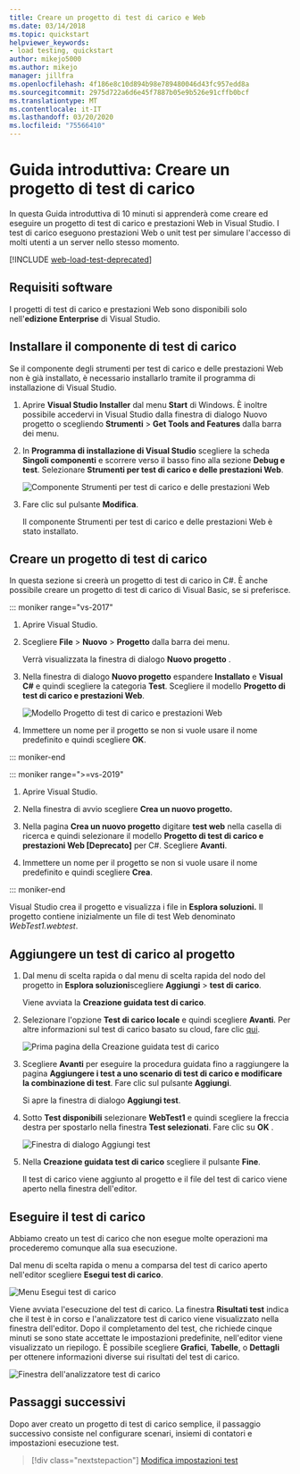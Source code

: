 ```yaml
---
title: Creare un progetto di test di carico e Web
ms.date: 03/14/2018
ms.topic: quickstart
helpviewer_keywords:
- load testing, quickstart
author: mikejo5000
ms.author: mikejo
manager: jillfra
ms.openlocfilehash: 4f186e8c10d894b98e789480046d43fc957edd8a
ms.sourcegitcommit: 2975d722a6d6e45f7887b05e9b526e91cffb0bcf
ms.translationtype: MT
ms.contentlocale: it-IT
ms.lasthandoff: 03/20/2020
ms.locfileid: "75566410"
---
```

# <a name="quickstart-create-a-load-test-project"></a>Guida introduttiva: Creare un progetto di test di carico

In questa Guida introduttiva di 10 minuti si apprenderà come creare ed eseguire un progetto di test di carico e prestazioni Web in Visual Studio. I test di carico eseguono prestazioni Web o unit test per simulare l'accesso di molti utenti a un server nello stesso momento.

[!INCLUDE [web-load-test-deprecated](includes/web-load-test-deprecated.md)]

## <a name="software-requirements"></a>Requisiti software

I progetti di test di carico e prestazioni Web sono disponibili solo nell'**edizione Enterprise** di Visual Studio.

## <a name="install-the-load-testing-component"></a>Installare il componente di test di carico

Se il componente degli strumenti per test di carico e delle prestazioni Web non è già installato, è necessario installarlo tramite il programma di installazione di Visual Studio.

1. Aprire **Visual Studio Installer** dal menu **Start** di Windows. È inoltre possibile accedervi in Visual Studio dalla finestra di dialogo Nuovo progetto o scegliendo **Strumenti** > **Get Tools and Features** dalla barra dei menu.

1. In **Programma di installazione di Visual Studio** scegliere la scheda **Singoli componenti** e scorrere verso il basso fino alla sezione **Debug e test**. Selezionare **Strumenti per test di carico e delle prestazioni Web**.

   ![Componente Strumenti per test di carico e delle prestazioni Web](media/web-perf-load-testing-tools-component.png)

1. Fare clic sul pulsante **Modifica**.

   Il componente Strumenti per test di carico e delle prestazioni Web è stato installato.

## <a name="create-a-load-test-project"></a>Creare un progetto di test di carico

In questa sezione si creerà un progetto di test di carico in C#. È anche possibile creare un progetto di test di carico di Visual Basic, se si preferisce.

::: moniker range="vs-2017"

1. Aprire Visual Studio.

2. Scegliere **File** > **Nuovo** > **Progetto** dalla barra dei menu.

   Verrà visualizzata la finestra di dialogo **Nuovo progetto** .

3. Nella finestra di dialogo **Nuovo progetto** espandere **Installato** e **Visual C#** e quindi scegliere la categoria **Test**. Scegliere il modello **Progetto di test di carico e prestazioni Web**.

   ![Modello Progetto di test di carico e prestazioni Web](media/web-perf-load-test-project-template.png)

4. Immettere un nome per il progetto se non si vuole usare il nome predefinito e quindi scegliere **OK**.

::: moniker-end

::: moniker range=">=vs-2019"

1. Aprire Visual Studio.

2. Nella finestra di avvio scegliere **Crea un nuovo progetto.**

3. Nella pagina **Crea un nuovo progetto** digitare **test web** nella casella di ricerca e quindi selezionare il modello **Progetto di test di carico e prestazioni Web \[Deprecato]** per C#. Scegliere **Avanti**.

4. Immettere un nome per il progetto se non si vuole usare il nome predefinito e quindi scegliere **Crea**.

::: moniker-end

   Visual Studio crea il progetto e visualizza i file in **Esplora soluzioni.** Il progetto contiene inizialmente un file di test Web denominato *WebTest1.webtest*.

## <a name="add-a-load-test-to-the-project"></a>Aggiungere un test di carico al progetto

1. Dal menu di scelta rapida o dal menu di scelta rapida del nodo del progetto in **Esplora soluzioni**scegliere **Aggiungi** > **test di carico**.

   Viene avviata la **Creazione guidata test di carico**.

1. Selezionare l'opzione **Test di carico locale** e quindi scegliere **Avanti**. Per altre informazioni sul test di carico basato su cloud, fare clic [qui](/azure/devops/test/load-test/get-started-simple-cloud-load-test?view=vsts).

   ![Prima pagina della Creazione guidata test di carico](media/load-test-wizard-page-1.png)

1. Scegliere **Avanti** per eseguire la procedura guidata fino a raggiungere la pagina **Aggiungere i test a uno scenario di test di carico e modificare la combinazione di test**. Fare clic sul pulsante **Aggiungi**.

   Si apre la finestra di dialogo **Aggiungi test**.

1. Sotto **Test disponibili** selezionare **WebTest1** e quindi scegliere la freccia destra per spostarlo nella finestra **Test selezionati**. Fare clic su **OK** .

   ![Finestra di dialogo Aggiungi test](media/add-tests-dialog-box.png)

1. Nella **Creazione guidata test di carico** scegliere il pulsante **Fine**.

   Il test di carico viene aggiunto al progetto e il file del test di carico viene aperto nella finestra dell'editor.

## <a name="run-the-load-test"></a>Eseguire il test di carico

Abbiamo creato un test di carico che non esegue molte operazioni ma procederemo comunque alla sua esecuzione.

Dal menu di scelta rapida o menu a comparsa del test di carico aperto nell'editor scegliere **Esegui test di carico**.

![Menu Esegui test di carico](media/run-load-test.png)

Viene avviata l'esecuzione del test di carico. La finestra **Risultati test** indica che il test è in corso e l'analizzatore test di carico viene visualizzato nella finestra dell'editor. Dopo il completamento del test, che richiede cinque minuti se sono state accettate le impostazioni predefinite, nell'editor viene visualizzato un riepilogo. È possibile scegliere **Grafici**, **Tabelle**, o **Dettagli** per ottenere informazioni diverse sui risultati del test di carico.

![Finestra dell'analizzatore test di carico](media/load-test-analyzer.png)

## <a name="next-steps"></a>Passaggi successivi

Dopo aver creato un progetto di test di carico semplice, il passaggio successivo consiste nel configurare scenari, insiemi di contatori e impostazioni esecuzione test.

> [!div class="nextstepaction"]
> [Modifica impostazioni test](edit-load-tests.md)
